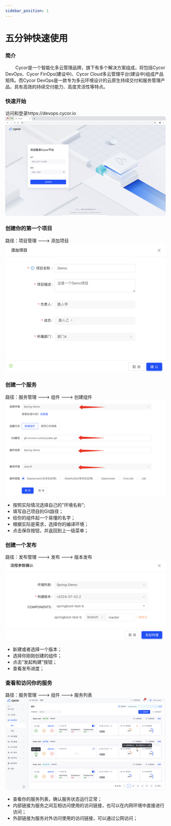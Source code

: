 ```yaml
---
sidebar_position: 1
---
```


# 五分钟快速使用
### 简介
&nbsp;&nbsp;&nbsp;&nbsp;&nbsp;&nbsp;&nbsp;&nbsp;Cycor是一个智能化多云管理品牌，旗下有多个解决方案组成，将包括Cycor DevOps、Cycor FinOps(建设中)、Cycor Cloud多云管理平台(建设中)组成产品矩阵。而Cycor DevOps是一款专为多云环境设计的云原生持续交付和服务管理产品，具有高效的持续交付能力、高度灵活性等特点。

### 快速开始
访问和登录https://devops.cycor.io
![alt text](login.png)

### 创建你的第一个项目
路径：项目管理 ---> 添加项目
![alt text](image.png)

### 创建一个服务
路径：服务管理 ---> 组件 ---> 创建组件
![alt text](image-1.png)
* 按照实际情况选择自己的"环境名称";
* 填写自己项目的Git路径；
* 给你的组件起一个易懂的名字；
* 根据实际是需求，选择你的编译环境；
* 点击保存按钮，并返回到上一级菜单；

### 创建一个发布
路径：发布管理 ---> 发布 ---> 版本发布
![alt text](image-2.png)
* 新建或者选择一个版本；
* 选择你刚刚创建的组件；
* 点击“发起构建”按钮；
* 查看发布进度；

### 查看和访问你的服务
路径：服务管理 ---> 组件 ---> 服务列表
![alt text](image-3.png)
* 查看你的服务列表，确认服务状态运行正常；
* 内部链接为服务之间互相访问使用的访问链接，也可以在内网环境中直接进行访问；
* 外部链接为服务对外访问使用的访问链接，可以通过公网访问；